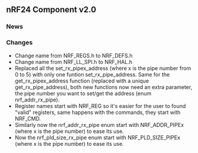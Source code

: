 ## nRF24 Component v2.0

### News


### Changes

- Change name from NRF_REGS.h to NRF_DEFS.h
- Change name from NRF_LL_SPI.h to NRF_HAL.h
- Replaced all the set_rx_pipex_address (where x is the pipe number from 0 to 5) with only one funtion set_rx_pipe_address. Same for the get_rx_pipex_address function (replaced with a unique get_rx_pipe_address), both new functions now need an extra parameter, the pipe number you want to set/get the address (enum nrf_addr_rx_pipe).
- Register names start with NRF_REG so it's easier for the user to found "valid" registers, same happens with the commands, they start with NRF_CMD.
- Similarly now the nrf_addr_rx_pipe enum start with NRF_ADDR_PIPEx (where x is the pipe number) to ease its use.
- Now the nrf_pld_size_rx_pipe enum start with NRF_PLD_SIZE_PIPEx (where x is the pipe number) to ease its use.
